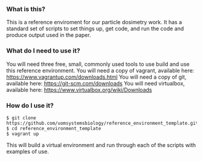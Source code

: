 ### What is this? 
This is a reference enviroment for our particle dosimetry work. It has a standard set of scripts to set things up, get code, and run the code and produce output used in the paper.  

### What do I need to use it?
You will need three free, small, commonly used tools to use build and use this reference environment.
You will need a copy of vagrant, available here: https://www.vagrantup.com/downloads.html
You will need a copy of git, available here: https://git-scm.com/downloads
You will need virtualbox, available here: https://www.virtualbox.org/wiki/Downloads

### How do I use it?

```
$ git clone https://github.com/uomsystemsbiology/reference_environment_template.git
$ cd reference_environment_template
$ vagrant up
```
This will build a virtual environment and run through each of the scripts with examples
of use.  
